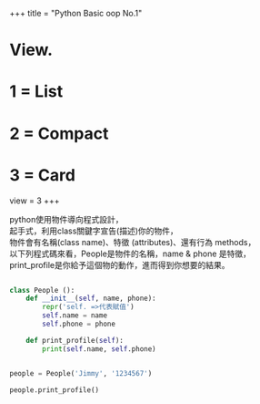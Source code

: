
+++
title = "Python Basic oop No.1"

# View.
#   1 = List
#   2 = Compact
#   3 = Card
view = 3
+++


python使用物件導向程式設計，  
起手式，利用class關鍵字宣告(描述)你的物件，  
物件會有名稱(class name)、特徵 (attributes)、還有行為 methods，  
以下列程式碼來看，People是物件的名稱，name & phone 是特徵，  
print_profile是你給予這個物的動作，進而得到你想要的結果。  

```python

class People ():
    def __init__(self, name, phone):
        repr('self. =>代表賦值')
        self.name = name
        self.phone = phone

    def print_profile(self):
        print(self.name, self.phone)


people = People('Jimmy', '1234567')

people.print_profile()

```
